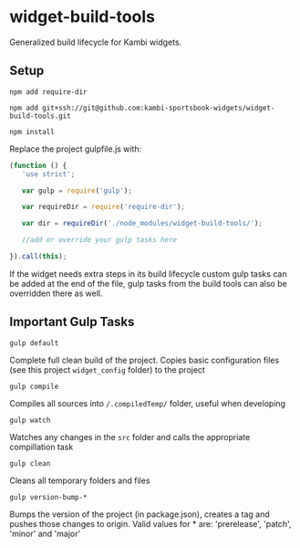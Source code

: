 # widget-build-tools

Generalized build lifecycle for Kambi widgets.

## Setup

```
npm add require-dir

npm add git+ssh://git@github.com:kambi-sportsbook-widgets/widget-build-tools.git

npm install
```

Replace the project gulpfile.js with:

```javascript
(function () {
   'use strict';

   var gulp = require('gulp');

   var requireDir = require('require-dir');

   var dir = requireDir('./node_modules/widget-build-tools/');

   //add or override your gulp tasks here

}).call(this);
```

If the widget needs extra steps in its build lifecycle custom gulp tasks can be added at the end of the file, gulp tasks from the build tools can also be overridden there as well.

## Important Gulp Tasks

  `gulp default`

  Complete full clean build of the project. Copies basic configuration files (see this project `widget_config` folder) to the project

  `gulp compile`

  Compiles all sources into `/.compiledTemp/` folder, useful when developing

  `gulp watch`

  Watches any changes in the `src` folder and calls the appropriate compillation task

  `gulp clean`

  Cleans all temporary folders and files

  `gulp version-bump-*`

  Bumps the version of the project (in package.json), creates a tag and pushes those changes to origin. Valid values for * are: 'prerelease', 'patch', 'minor' and 'major'
